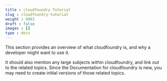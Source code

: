 ```yaml
---
title : cloudfoundry Tutorial
slug : cloudfoundry-tutorial
weight : 9993
draft : false
images : []
type : docs
---
```


This section provides an overview of what cloudfoundry is, and why a developer might want to use it.

It should also mention any large subjects within cloudfoundry, and link out to the related topics.  Since the Documentation for cloudfoundry is new, you may need to create initial versions of those related topics.

